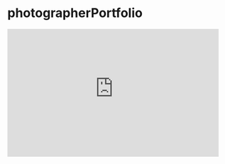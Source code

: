 # photographerPortfolio

<iframe src="https://tudublin-my.sharepoint.com/personal/x00167646_mytudublin_ie/_layouts/15/Doc.aspx?sourcedoc={a591c828-6186-4ddc-a99b-b07c2de353b8}&amp;action=embedview&amp;wdStartOn=1" width="476px" height="288px" frameborder="0">This is an embedded <a target="_blank" href="https://office.com">Microsoft Office</a> document, powered by <a target="_blank" href="https://office.com/webapps">Office</a>.</iframe>
